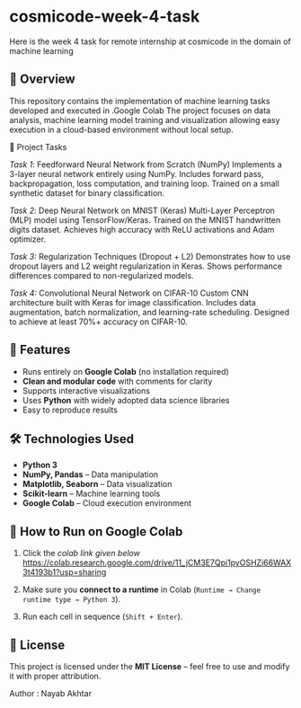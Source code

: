 # cosmicode-week-4-task
Here is the week 4 task for remote internship at cosmicode in the domain of machine learning 

## 📌 Overview

This repository contains the implementation of machine learning tasks developed and executed in .Google Colab
The project focuses on data analysis, machine learning model training and visualization allowing easy execution in a cloud-based environment without local setup.

📌 Project Tasks

*Task 1*: Feedforward Neural Network from Scratch (NumPy)
Implements a 3-layer neural network entirely using NumPy.
Includes forward pass, backpropagation, loss computation, and training loop.
Trained on a small synthetic dataset for binary classification.


*Task 2*: Deep Neural Network on MNIST (Keras)
Multi-Layer Perceptron (MLP) model using TensorFlow/Keras.
Trained on the MNIST handwritten digits dataset.
Achieves high accuracy with ReLU activations and Adam optimizer.


*Task 3:* Regularization Techniques (Dropout + L2)
Demonstrates how to use dropout layers and L2 weight regularization in Keras.
Shows performance differences compared to non-regularized models.

*Task 4:* Convolutional Neural Network on CIFAR-10
Custom CNN architecture built with Keras for image classification.
Includes data augmentation, batch normalization, and learning-rate scheduling.
Designed to achieve at least 70%+ accuracy on CIFAR-10.




## 🚀 Features

* Runs entirely on **Google Colab** (no installation required)
* **Clean and modular code** with comments for clarity
* Supports interactive visualizations
* Uses **Python** with widely adopted data science libraries
* Easy to reproduce results

## 🛠️ Technologies Used

* **Python 3**
* **NumPy, Pandas** – Data manipulation
* **Matplotlib, Seaborn** – Data visualization
* **Scikit-learn** – Machine learning tools
* **Google Colab** – Cloud execution environment



## 📖 How to Run on Google Colab

1. Click the *colab link given below*
   https://colab.research.google.com/drive/11_jCM3E7Qpi1pyOSHZi66WAX3t4193b1?usp=sharing

3. Make sure you **connect to a runtime** in Colab (`Runtime → Change runtime type → Python 3`).

4. Run each cell in sequence (`Shift + Enter`).


## 📜 License

This project is licensed under the **MIT License** – feel free to use and modify it with proper attribution.



Author : Nayab Akhtar



